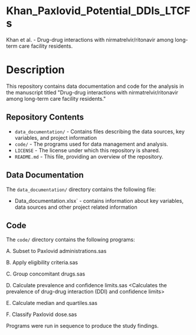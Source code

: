 # Khan_Paxlovid_Potential_DDIs_LTCFs
Khan et al. - Drug-drug interactions with nirmatrelvir/ritonavir among long-term care facility residents.

# Description
This repository contains data documentation and code for the analysis in the manuscript titled "Drug-drug interactions with nirmatrelvir/ritonavir among long-term care facility residents."

## Repository Contents
- `data_documentation/` - Contains files describing the data sources, key variables, and project information
- `code/` - The programs used for data management and analysis.
- `LICENSE` - The license under which this repository is shared.
- `README.md` - This file, providing an overview of the repository.
  
## Data Documentation
The `data_documentation/` directory contains the following file:
- Data_documentation.xlsx` - contains information about key variables, data sources and other project related information

## Code
The `code/` directory contains the following programs:

A. Subset to Paxlovid administrations.sas <Subsets eMAR file to Paxlovid administrations>

B. Apply eligibility criteria.sas <Applies eligibility criteria to derive study population>

C. Group concomitant drugs.sas <Groups concomitant drugs that exist as combinations or generic and brand names together>

D. Calculate prevalence and confidence limits.sas <Calculates the prevalence of drug-drug interaction (DDI) and confidence limits>

E. Calculate median and quartiles.sas <Calculates median and quartiles>

F. Classify Paxlovid dose.sas <Classifies dose of Paxlovid>

Programs were run in sequence to produce the study findings.
